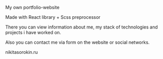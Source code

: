 My own portfolio-website

Made with React library + Scss preprocessor

There you can view information about me, my stack of technologies and projects i have worked on.

Also you can contact me via form on the website or social networks.

nikitasorokin.ru
